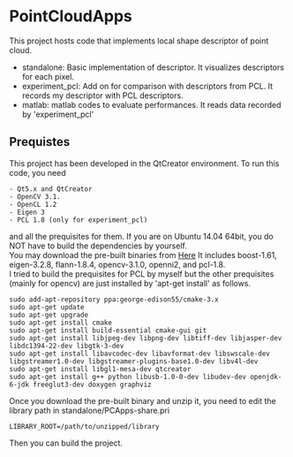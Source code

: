 # PointCloudApps
This project hosts code that implements local shape descriptor of point cloud.  
- standalone: Basic implementation of descriptor. It visualizes descriptors for each pixel.
- experiment_pcl: Add on for comparison with descriptors from PCL. It records my descriptor with PCL descriptors.
- matlab: matlab codes to evaluate performances. It reads data recorded by 'experiment_pcl'

## Prequistes
This project has been developed in the QtCreator environment. To run this code, you need
```
- Qt5.x and QtCreator
- OpenCV 3.1.
- OpenCL 1.2
- Eigen 3
- PCL 1.8 (only for experiment_pcl)
```
and all the prequisites for them. If you are on Ubuntu 14.04 64bit, you do NOT have to build the dependencies by yourself.  
You may download the pre-built binaries from [Here](https://drive.google.com/open?id=0B3n44jck6ZLuaUhDSkh1V1pUUjg) It includes boost-1.61, eigen-3.2.8, flann-1.8.4, opencv-3.1.0, openni2, and pcl-1.8.  
I tried to build the prequisites for PCL by myself but the other prequisites (mainly for opencv) are just installed by 'apt-get install' as follows.
```
sudo add-apt-repository ppa:george-edison55/cmake-3.x
sudo apt-get update
sudo apt-get upgrade
sudo apt-get install cmake
sudo apt-get install build-essential cmake-gui git
sudo apt-get install libjpeg-dev libpng-dev libtiff-dev libjasper-dev libdc1394-22-dev libgtk-3-dev
sudo apt-get install libavcodec-dev libavformat-dev libswscale-dev libgstreamer1.0-dev libgstreamer-plugins-base1.0-dev libv4l-dev
sudo apt-get install libgl1-mesa-dev qtcreator
sudo apt-get install g++ python libusb-1.0-0-dev libudev-dev openjdk-6-jdk freeglut3-dev doxygen graphviz
```
Once you download the pre-built binary and unzip it, you need to edit the library path in standalone/PCApps-share.pri
```
LIBRARY_ROOT=/path/to/unzipped/library
```
Then you can build the project.

